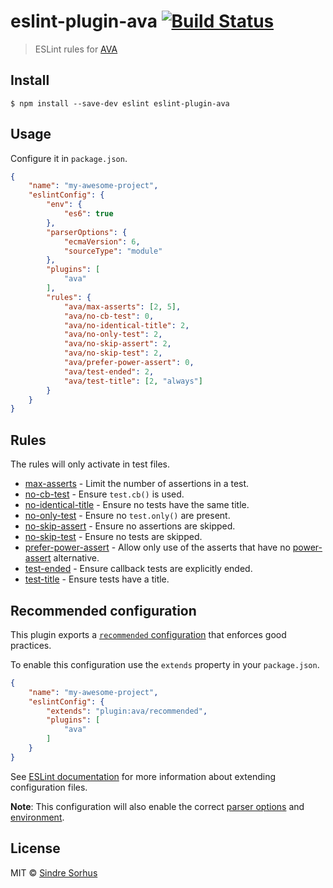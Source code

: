 # eslint-plugin-ava [![Build Status](https://travis-ci.org/sindresorhus/eslint-plugin-ava.svg?branch=master)](https://travis-ci.org/sindresorhus/eslint-plugin-ava)

> ESLint rules for [AVA](https://ava.li)


## Install

```
$ npm install --save-dev eslint eslint-plugin-ava
```


## Usage

Configure it in `package.json`.

```json
{
	"name": "my-awesome-project",
	"eslintConfig": {
		"env": {
			"es6": true
		},
		"parserOptions": {
			"ecmaVersion": 6,
			"sourceType": "module"
		},
		"plugins": [
			"ava"
		],
		"rules": {
			"ava/max-asserts": [2, 5],
			"ava/no-cb-test": 0,
			"ava/no-identical-title": 2,
			"ava/no-only-test": 2,
			"ava/no-skip-assert": 2,
			"ava/no-skip-test": 2,
			"ava/prefer-power-assert": 0,
			"ava/test-ended": 2,
			"ava/test-title": [2, "always"]
		}
	}
}
```


## Rules

The rules will only activate in test files.

- [max-asserts](docs/rules/max-asserts) - Limit the number of assertions in a test.
- [no-cb-test](docs/rules/no-cb-test.md) - Ensure `test.cb()` is used.
- [no-identical-title](docs/rules/no-identical-title.md) - Ensure no tests have the same title.
- [no-only-test](docs/rules/no-only-test.md) - Ensure no `test.only()` are present.
- [no-skip-assert](docs/rules/no-skip-assert.md) - Ensure no assertions are skipped.
- [no-skip-test](docs/rules/no-skip-test.md) - Ensure no tests are skipped.
- [prefer-power-assert](docs/rules/prefer-power-assert.md) - Allow only use of the asserts that have no [power-assert](https://github.com/power-assert-js/power-assert) alternative.
- [test-ended](docs/rules/test-ended.md) - Ensure callback tests are explicitly ended.
- [test-title](docs/rules/test-title.md) - Ensure tests have a title.


## Recommended configuration

This plugin exports a [`recommended` configuration](index.js#L9) that enforces good practices.

To enable this configuration use the `extends` property in your `package.json`.

```json
{
	"name": "my-awesome-project",
	"eslintConfig": {
		"extends": "plugin:ava/recommended",
		"plugins": [
			"ava"
		]
	}
}
```

See [ESLint documentation](http://eslint.org/docs/user-guide/configuring#extending-configuration-files) for more information about extending configuration files.

**Note**: This configuration will also enable the correct [parser options](http://eslint.org/docs/user-guide/configuring#specifying-parser-options) and [environment](http://eslint.org/docs/user-guide/configuring#specifying-environments).


## License

MIT © [Sindre Sorhus](http://sindresorhus.com)
